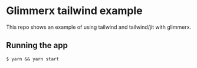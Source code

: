 # Glimmerx tailwind example

This repo shows an example of using tailwind and tailwind/jit with glimmerx.

## Running the app

`$ yarn && yarn start`
